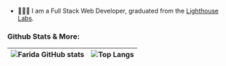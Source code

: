 - 👩🏻‍💻  I am a Full Stack Web Developer, graduated from the [Lighthouse Labs](https://www.lighthouselabs.ca/en/web-development-bootcamp).
<!--   GitHub stats graph -->
### Github Stats & More:
![Farida GitHub stats](https://github-readme-stats.vercel.app/api?username=faridamoussaeff&count_private=true&include_all_commits=true&show_icons=true&theme=merko)</a> | ![Top Langs](https://github-readme-stats.vercel.app/api/top-langs/?username=faridamoussaeff&layout=compact&theme=merko) |
| ---------------------------------------------------------------------------------------------------------------------------------------------------------------------------------------------------------------------------------------- | -------------------------------------------------------------------------
